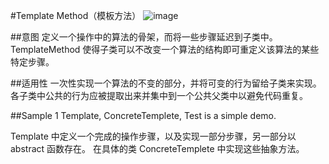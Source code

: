 ﻿#Template Method（模板方法）
![image](http://img.my.csdn.net/uploads/201101/2/0_12939589765AQh.gif)

##意图
定义一个操作中的算法的骨架，而将一些步骤延迟到子类中。TemplateMethod 使得子类可以不改变一个算法的结构即可重定义该算法的某些特定步骤。

##适用性
一次性实现一个算法的不变的部分，并将可变的行为留给子类来实现。<br />
各子类中公共的行为应被提取出来并集中到一个公共父类中以避免代码重复。<br />

##Sample 1
Template, ConcreteTemplete, Test is a simple demo.

Template 中定义一个完成的操作步骤，以及实现一部分步骤，另一部分以abstract 函数存在。
在具体的类 ConcreteTemplete 中实现这些抽象方法。
